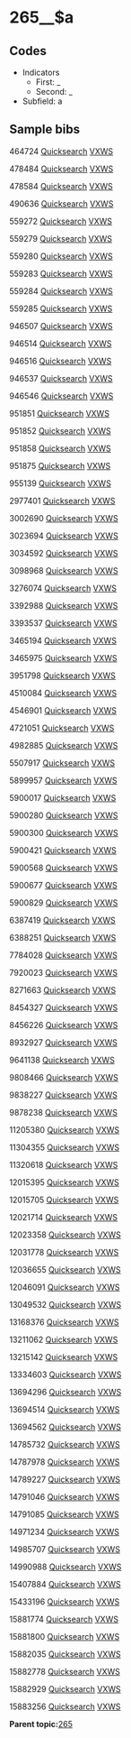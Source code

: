 # 265\_\_$a

## Codes

-   Indicators
    -   First: \_
    -   Second: \_
-   Subfield: a

## Sample bibs

464724 [Quicksearch](https://search.library.yale.edu/catalog/464724) [VXWS](http://prodorbis.library.yale.edu:7014/vxws/GetHoldingsService?bibId=464724)

478484 [Quicksearch](https://search.library.yale.edu/catalog/478484) [VXWS](http://prodorbis.library.yale.edu:7014/vxws/GetHoldingsService?bibId=478484)

478584 [Quicksearch](https://search.library.yale.edu/catalog/478584) [VXWS](http://prodorbis.library.yale.edu:7014/vxws/GetHoldingsService?bibId=478584)

490636 [Quicksearch](https://search.library.yale.edu/catalog/490636) [VXWS](http://prodorbis.library.yale.edu:7014/vxws/GetHoldingsService?bibId=490636)

559272 [Quicksearch](https://search.library.yale.edu/catalog/559272) [VXWS](http://prodorbis.library.yale.edu:7014/vxws/GetHoldingsService?bibId=559272)

559279 [Quicksearch](https://search.library.yale.edu/catalog/559279) [VXWS](http://prodorbis.library.yale.edu:7014/vxws/GetHoldingsService?bibId=559279)

559280 [Quicksearch](https://search.library.yale.edu/catalog/559280) [VXWS](http://prodorbis.library.yale.edu:7014/vxws/GetHoldingsService?bibId=559280)

559283 [Quicksearch](https://search.library.yale.edu/catalog/559283) [VXWS](http://prodorbis.library.yale.edu:7014/vxws/GetHoldingsService?bibId=559283)

559284 [Quicksearch](https://search.library.yale.edu/catalog/559284) [VXWS](http://prodorbis.library.yale.edu:7014/vxws/GetHoldingsService?bibId=559284)

559285 [Quicksearch](https://search.library.yale.edu/catalog/559285) [VXWS](http://prodorbis.library.yale.edu:7014/vxws/GetHoldingsService?bibId=559285)

946507 [Quicksearch](https://search.library.yale.edu/catalog/946507) [VXWS](http://prodorbis.library.yale.edu:7014/vxws/GetHoldingsService?bibId=946507)

946514 [Quicksearch](https://search.library.yale.edu/catalog/946514) [VXWS](http://prodorbis.library.yale.edu:7014/vxws/GetHoldingsService?bibId=946514)

946516 [Quicksearch](https://search.library.yale.edu/catalog/946516) [VXWS](http://prodorbis.library.yale.edu:7014/vxws/GetHoldingsService?bibId=946516)

946537 [Quicksearch](https://search.library.yale.edu/catalog/946537) [VXWS](http://prodorbis.library.yale.edu:7014/vxws/GetHoldingsService?bibId=946537)

946546 [Quicksearch](https://search.library.yale.edu/catalog/946546) [VXWS](http://prodorbis.library.yale.edu:7014/vxws/GetHoldingsService?bibId=946546)

951851 [Quicksearch](https://search.library.yale.edu/catalog/951851) [VXWS](http://prodorbis.library.yale.edu:7014/vxws/GetHoldingsService?bibId=951851)

951852 [Quicksearch](https://search.library.yale.edu/catalog/951852) [VXWS](http://prodorbis.library.yale.edu:7014/vxws/GetHoldingsService?bibId=951852)

951858 [Quicksearch](https://search.library.yale.edu/catalog/951858) [VXWS](http://prodorbis.library.yale.edu:7014/vxws/GetHoldingsService?bibId=951858)

951875 [Quicksearch](https://search.library.yale.edu/catalog/951875) [VXWS](http://prodorbis.library.yale.edu:7014/vxws/GetHoldingsService?bibId=951875)

955139 [Quicksearch](https://search.library.yale.edu/catalog/955139) [VXWS](http://prodorbis.library.yale.edu:7014/vxws/GetHoldingsService?bibId=955139)

2977401 [Quicksearch](https://search.library.yale.edu/catalog/2977401) [VXWS](http://prodorbis.library.yale.edu:7014/vxws/GetHoldingsService?bibId=2977401)

3002690 [Quicksearch](https://search.library.yale.edu/catalog/3002690) [VXWS](http://prodorbis.library.yale.edu:7014/vxws/GetHoldingsService?bibId=3002690)

3023694 [Quicksearch](https://search.library.yale.edu/catalog/3023694) [VXWS](http://prodorbis.library.yale.edu:7014/vxws/GetHoldingsService?bibId=3023694)

3034592 [Quicksearch](https://search.library.yale.edu/catalog/3034592) [VXWS](http://prodorbis.library.yale.edu:7014/vxws/GetHoldingsService?bibId=3034592)

3098968 [Quicksearch](https://search.library.yale.edu/catalog/3098968) [VXWS](http://prodorbis.library.yale.edu:7014/vxws/GetHoldingsService?bibId=3098968)

3276074 [Quicksearch](https://search.library.yale.edu/catalog/3276074) [VXWS](http://prodorbis.library.yale.edu:7014/vxws/GetHoldingsService?bibId=3276074)

3392988 [Quicksearch](https://search.library.yale.edu/catalog/3392988) [VXWS](http://prodorbis.library.yale.edu:7014/vxws/GetHoldingsService?bibId=3392988)

3393537 [Quicksearch](https://search.library.yale.edu/catalog/3393537) [VXWS](http://prodorbis.library.yale.edu:7014/vxws/GetHoldingsService?bibId=3393537)

3465194 [Quicksearch](https://search.library.yale.edu/catalog/3465194) [VXWS](http://prodorbis.library.yale.edu:7014/vxws/GetHoldingsService?bibId=3465194)

3465975 [Quicksearch](https://search.library.yale.edu/catalog/3465975) [VXWS](http://prodorbis.library.yale.edu:7014/vxws/GetHoldingsService?bibId=3465975)

3951798 [Quicksearch](https://search.library.yale.edu/catalog/3951798) [VXWS](http://prodorbis.library.yale.edu:7014/vxws/GetHoldingsService?bibId=3951798)

4510084 [Quicksearch](https://search.library.yale.edu/catalog/4510084) [VXWS](http://prodorbis.library.yale.edu:7014/vxws/GetHoldingsService?bibId=4510084)

4546901 [Quicksearch](https://search.library.yale.edu/catalog/4546901) [VXWS](http://prodorbis.library.yale.edu:7014/vxws/GetHoldingsService?bibId=4546901)

4721051 [Quicksearch](https://search.library.yale.edu/catalog/4721051) [VXWS](http://prodorbis.library.yale.edu:7014/vxws/GetHoldingsService?bibId=4721051)

4982885 [Quicksearch](https://search.library.yale.edu/catalog/4982885) [VXWS](http://prodorbis.library.yale.edu:7014/vxws/GetHoldingsService?bibId=4982885)

5507917 [Quicksearch](https://search.library.yale.edu/catalog/5507917) [VXWS](http://prodorbis.library.yale.edu:7014/vxws/GetHoldingsService?bibId=5507917)

5899957 [Quicksearch](https://search.library.yale.edu/catalog/5899957) [VXWS](http://prodorbis.library.yale.edu:7014/vxws/GetHoldingsService?bibId=5899957)

5900017 [Quicksearch](https://search.library.yale.edu/catalog/5900017) [VXWS](http://prodorbis.library.yale.edu:7014/vxws/GetHoldingsService?bibId=5900017)

5900280 [Quicksearch](https://search.library.yale.edu/catalog/5900280) [VXWS](http://prodorbis.library.yale.edu:7014/vxws/GetHoldingsService?bibId=5900280)

5900300 [Quicksearch](https://search.library.yale.edu/catalog/5900300) [VXWS](http://prodorbis.library.yale.edu:7014/vxws/GetHoldingsService?bibId=5900300)

5900421 [Quicksearch](https://search.library.yale.edu/catalog/5900421) [VXWS](http://prodorbis.library.yale.edu:7014/vxws/GetHoldingsService?bibId=5900421)

5900568 [Quicksearch](https://search.library.yale.edu/catalog/5900568) [VXWS](http://prodorbis.library.yale.edu:7014/vxws/GetHoldingsService?bibId=5900568)

5900677 [Quicksearch](https://search.library.yale.edu/catalog/5900677) [VXWS](http://prodorbis.library.yale.edu:7014/vxws/GetHoldingsService?bibId=5900677)

5900829 [Quicksearch](https://search.library.yale.edu/catalog/5900829) [VXWS](http://prodorbis.library.yale.edu:7014/vxws/GetHoldingsService?bibId=5900829)

6387419 [Quicksearch](https://search.library.yale.edu/catalog/6387419) [VXWS](http://prodorbis.library.yale.edu:7014/vxws/GetHoldingsService?bibId=6387419)

6388251 [Quicksearch](https://search.library.yale.edu/catalog/6388251) [VXWS](http://prodorbis.library.yale.edu:7014/vxws/GetHoldingsService?bibId=6388251)

7784028 [Quicksearch](https://search.library.yale.edu/catalog/7784028) [VXWS](http://prodorbis.library.yale.edu:7014/vxws/GetHoldingsService?bibId=7784028)

7920023 [Quicksearch](https://search.library.yale.edu/catalog/7920023) [VXWS](http://prodorbis.library.yale.edu:7014/vxws/GetHoldingsService?bibId=7920023)

8271663 [Quicksearch](https://search.library.yale.edu/catalog/8271663) [VXWS](http://prodorbis.library.yale.edu:7014/vxws/GetHoldingsService?bibId=8271663)

8454327 [Quicksearch](https://search.library.yale.edu/catalog/8454327) [VXWS](http://prodorbis.library.yale.edu:7014/vxws/GetHoldingsService?bibId=8454327)

8456226 [Quicksearch](https://search.library.yale.edu/catalog/8456226) [VXWS](http://prodorbis.library.yale.edu:7014/vxws/GetHoldingsService?bibId=8456226)

8932927 [Quicksearch](https://search.library.yale.edu/catalog/8932927) [VXWS](http://prodorbis.library.yale.edu:7014/vxws/GetHoldingsService?bibId=8932927)

9641138 [Quicksearch](https://search.library.yale.edu/catalog/9641138) [VXWS](http://prodorbis.library.yale.edu:7014/vxws/GetHoldingsService?bibId=9641138)

9808466 [Quicksearch](https://search.library.yale.edu/catalog/9808466) [VXWS](http://prodorbis.library.yale.edu:7014/vxws/GetHoldingsService?bibId=9808466)

9838227 [Quicksearch](https://search.library.yale.edu/catalog/9838227) [VXWS](http://prodorbis.library.yale.edu:7014/vxws/GetHoldingsService?bibId=9838227)

9878238 [Quicksearch](https://search.library.yale.edu/catalog/9878238) [VXWS](http://prodorbis.library.yale.edu:7014/vxws/GetHoldingsService?bibId=9878238)

11205380 [Quicksearch](https://search.library.yale.edu/catalog/11205380) [VXWS](http://prodorbis.library.yale.edu:7014/vxws/GetHoldingsService?bibId=11205380)

11304355 [Quicksearch](https://search.library.yale.edu/catalog/11304355) [VXWS](http://prodorbis.library.yale.edu:7014/vxws/GetHoldingsService?bibId=11304355)

11320618 [Quicksearch](https://search.library.yale.edu/catalog/11320618) [VXWS](http://prodorbis.library.yale.edu:7014/vxws/GetHoldingsService?bibId=11320618)

12015395 [Quicksearch](https://search.library.yale.edu/catalog/12015395) [VXWS](http://prodorbis.library.yale.edu:7014/vxws/GetHoldingsService?bibId=12015395)

12015705 [Quicksearch](https://search.library.yale.edu/catalog/12015705) [VXWS](http://prodorbis.library.yale.edu:7014/vxws/GetHoldingsService?bibId=12015705)

12021714 [Quicksearch](https://search.library.yale.edu/catalog/12021714) [VXWS](http://prodorbis.library.yale.edu:7014/vxws/GetHoldingsService?bibId=12021714)

12023358 [Quicksearch](https://search.library.yale.edu/catalog/12023358) [VXWS](http://prodorbis.library.yale.edu:7014/vxws/GetHoldingsService?bibId=12023358)

12031778 [Quicksearch](https://search.library.yale.edu/catalog/12031778) [VXWS](http://prodorbis.library.yale.edu:7014/vxws/GetHoldingsService?bibId=12031778)

12036655 [Quicksearch](https://search.library.yale.edu/catalog/12036655) [VXWS](http://prodorbis.library.yale.edu:7014/vxws/GetHoldingsService?bibId=12036655)

12046091 [Quicksearch](https://search.library.yale.edu/catalog/12046091) [VXWS](http://prodorbis.library.yale.edu:7014/vxws/GetHoldingsService?bibId=12046091)

13049532 [Quicksearch](https://search.library.yale.edu/catalog/13049532) [VXWS](http://prodorbis.library.yale.edu:7014/vxws/GetHoldingsService?bibId=13049532)

13168376 [Quicksearch](https://search.library.yale.edu/catalog/13168376) [VXWS](http://prodorbis.library.yale.edu:7014/vxws/GetHoldingsService?bibId=13168376)

13211062 [Quicksearch](https://search.library.yale.edu/catalog/13211062) [VXWS](http://prodorbis.library.yale.edu:7014/vxws/GetHoldingsService?bibId=13211062)

13215142 [Quicksearch](https://search.library.yale.edu/catalog/13215142) [VXWS](http://prodorbis.library.yale.edu:7014/vxws/GetHoldingsService?bibId=13215142)

13334603 [Quicksearch](https://search.library.yale.edu/catalog/13334603) [VXWS](http://prodorbis.library.yale.edu:7014/vxws/GetHoldingsService?bibId=13334603)

13694296 [Quicksearch](https://search.library.yale.edu/catalog/13694296) [VXWS](http://prodorbis.library.yale.edu:7014/vxws/GetHoldingsService?bibId=13694296)

13694514 [Quicksearch](https://search.library.yale.edu/catalog/13694514) [VXWS](http://prodorbis.library.yale.edu:7014/vxws/GetHoldingsService?bibId=13694514)

13694562 [Quicksearch](https://search.library.yale.edu/catalog/13694562) [VXWS](http://prodorbis.library.yale.edu:7014/vxws/GetHoldingsService?bibId=13694562)

14785732 [Quicksearch](https://search.library.yale.edu/catalog/14785732) [VXWS](http://prodorbis.library.yale.edu:7014/vxws/GetHoldingsService?bibId=14785732)

14787978 [Quicksearch](https://search.library.yale.edu/catalog/14787978) [VXWS](http://prodorbis.library.yale.edu:7014/vxws/GetHoldingsService?bibId=14787978)

14789227 [Quicksearch](https://search.library.yale.edu/catalog/14789227) [VXWS](http://prodorbis.library.yale.edu:7014/vxws/GetHoldingsService?bibId=14789227)

14791046 [Quicksearch](https://search.library.yale.edu/catalog/14791046) [VXWS](http://prodorbis.library.yale.edu:7014/vxws/GetHoldingsService?bibId=14791046)

14791085 [Quicksearch](https://search.library.yale.edu/catalog/14791085) [VXWS](http://prodorbis.library.yale.edu:7014/vxws/GetHoldingsService?bibId=14791085)

14971234 [Quicksearch](https://search.library.yale.edu/catalog/14971234) [VXWS](http://prodorbis.library.yale.edu:7014/vxws/GetHoldingsService?bibId=14971234)

14985707 [Quicksearch](https://search.library.yale.edu/catalog/14985707) [VXWS](http://prodorbis.library.yale.edu:7014/vxws/GetHoldingsService?bibId=14985707)

14990988 [Quicksearch](https://search.library.yale.edu/catalog/14990988) [VXWS](http://prodorbis.library.yale.edu:7014/vxws/GetHoldingsService?bibId=14990988)

15407884 [Quicksearch](https://search.library.yale.edu/catalog/15407884) [VXWS](http://prodorbis.library.yale.edu:7014/vxws/GetHoldingsService?bibId=15407884)

15433196 [Quicksearch](https://search.library.yale.edu/catalog/15433196) [VXWS](http://prodorbis.library.yale.edu:7014/vxws/GetHoldingsService?bibId=15433196)

15881774 [Quicksearch](https://search.library.yale.edu/catalog/15881774) [VXWS](http://prodorbis.library.yale.edu:7014/vxws/GetHoldingsService?bibId=15881774)

15881800 [Quicksearch](https://search.library.yale.edu/catalog/15881800) [VXWS](http://prodorbis.library.yale.edu:7014/vxws/GetHoldingsService?bibId=15881800)

15882035 [Quicksearch](https://search.library.yale.edu/catalog/15882035) [VXWS](http://prodorbis.library.yale.edu:7014/vxws/GetHoldingsService?bibId=15882035)

15882778 [Quicksearch](https://search.library.yale.edu/catalog/15882778) [VXWS](http://prodorbis.library.yale.edu:7014/vxws/GetHoldingsService?bibId=15882778)

15882929 [Quicksearch](https://search.library.yale.edu/catalog/15882929) [VXWS](http://prodorbis.library.yale.edu:7014/vxws/GetHoldingsService?bibId=15882929)

15883256 [Quicksearch](https://search.library.yale.edu/catalog/15883256) [VXWS](http://prodorbis.library.yale.edu:7014/vxws/GetHoldingsService?bibId=15883256)

**Parent topic:**[265](../../tags/265/265.md)

